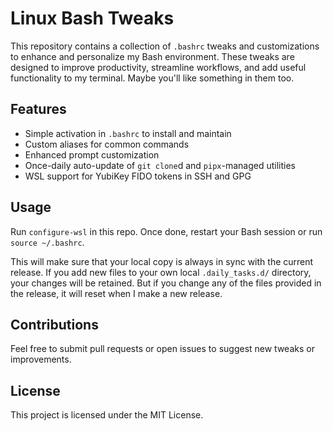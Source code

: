 # Linux Bash Tweaks

This repository contains a collection of `.bashrc` tweaks and customizations to enhance and personalize my Bash environment. These tweaks are designed to improve productivity, streamline workflows, and add useful functionality to my terminal.  Maybe you'll like something in them too.

## Features
- Simple activation in `.bashrc` to install and maintain
- Custom aliases for common commands
- Enhanced prompt customization
- Once-daily auto-update of `git clone`d and `pipx`-managed utilities
- WSL support for YubiKey FIDO tokens in SSH and GPG

## Usage
Run `configure-wsl` in this repo.  Once done, restart your Bash session or run `source ~/.bashrc`.

This will make sure that your local copy is always in sync with the current release.  If you add new files to your own local `.daily_tasks.d/` directory, your changes will be retained. But if you change any of the files provided in the release, it will reset when I make a new release.

## Contributions
Feel free to submit pull requests or open issues to suggest new tweaks or improvements.

## License
This project is licensed under the MIT License.